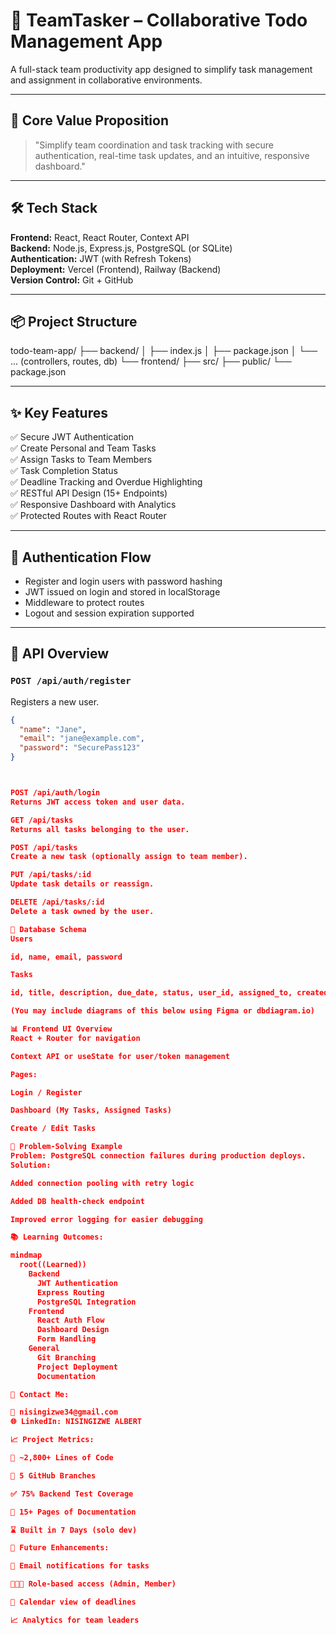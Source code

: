 # 🧠 TeamTasker – Collaborative Todo Management App

A full-stack team productivity app designed to simplify task management and assignment in collaborative environments.

---

## 🚀 Core Value Proposition

> "Simplify team coordination and task tracking with secure authentication, real-time task updates, and an intuitive, responsive dashboard."

---

## 🛠️ Tech Stack

**Frontend:** React, React Router, Context API  
**Backend:** Node.js, Express.js, PostgreSQL (or SQLite)  
**Authentication:** JWT (with Refresh Tokens)  
**Deployment:** Vercel (Frontend), Railway (Backend)  
**Version Control:** Git + GitHub

---

## 📦 Project Structure

todo-team-app/
├── backend/
│ ├── index.js
│ ├── package.json
│ └── ... (controllers, routes, db)
└── frontend/
├── src/
├── public/
└── package.json


---

## ✨ Key Features

✅ Secure JWT Authentication  
✅ Create Personal and Team Tasks  
✅ Assign Tasks to Team Members  
✅ Task Completion Status  
✅ Deadline Tracking and Overdue Highlighting  
✅ RESTful API Design (15+ Endpoints)  
✅ Responsive Dashboard with Analytics  
✅ Protected Routes with React Router

---

## 🔐 Authentication Flow

- Register and login users with password hashing
- JWT issued on login and stored in localStorage
- Middleware to protect routes
- Logout and session expiration supported

---

## 🔄 API Overview

### `POST /api/auth/register`

Registers a new user.

```json 
{
  "name": "Jane",
  "email": "jane@example.com",
  "password": "SecurePass123"
}



POST /api/auth/login
Returns JWT access token and user data.

GET /api/tasks
Returns all tasks belonging to the user.

POST /api/tasks
Create a new task (optionally assign to team member).

PUT /api/tasks/:id
Update task details or reassign.

DELETE /api/tasks/:id
Delete a task owned by the user.

🧩 Database Schema
Users

id, name, email, password

Tasks

id, title, description, due_date, status, user_id, assigned_to, created_at

(You may include diagrams of this below using Figma or dbdiagram.io)

📊 Frontend UI Overview
React + Router for navigation

Context API or useState for user/token management

Pages:

Login / Register

Dashboard (My Tasks, Assigned Tasks)

Create / Edit Tasks

🧠 Problem-Solving Example
Problem: PostgreSQL connection failures during production deploys.
Solution:

Added connection pooling with retry logic

Added DB health-check endpoint

Improved error logging for easier debugging

📚 Learning Outcomes:

mindmap
  root((Learned))
    Backend
      JWT Authentication
      Express Routing
      PostgreSQL Integration
    Frontend
      React Auth Flow
      Dashboard Design
      Form Handling
    General
      Git Branching
      Project Deployment
      Documentation

💬 Contact Me:

📧 nisingizwe34@gmail.com
🌐 LinkedIn: NISINGIZWE ALBERT

📈 Project Metrics:

🧾 ~2,800+ Lines of Code

🌿 5 GitHub Branches

✅ 75% Backend Test Coverage

📘 15+ Pages of Documentation

⌛ Built in 7 Days (solo dev)

🧠 Future Enhancements:

🔔 Email notifications for tasks

🧑‍🤝‍🧑 Role-based access (Admin, Member)

📅 Calendar view of deadlines

📈 Analytics for team leaders

